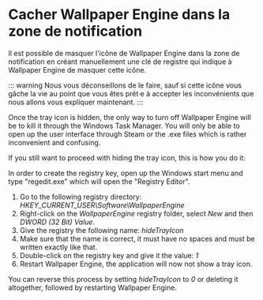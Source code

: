# Cacher Wallpaper Engine dans la zone de notification

Il est possible de masquer l'icône de Wallpaper Engine dans la zone de notification en créant manuellement une clé de registre qui indique à Wallpaper Engine de masquer cette icône.

::: warning Nous vous déconseillons de le faire, sauf si cette icône vous gâche la vie au point que vous êtes prêt·e à accepter les inconvénients que nous allons vous expliquer maintenant. :::

Once the tray icon is hidden, the only way to turn off Wallpaper Engine will be to kill it through the Windows Task Manager. You will only be able to open up the user interface through Steam or the .exe files which is rather inconvenient and confusing.

If you still want to proceed with hiding the tray icon, this is how you do it:

In order to create the registry key, open up the Windows start menu and type "regedit.exe" which will open the "Registry Editor".

1. Go to the following registry directory: *HKEY_CURRENT_USER\Software\WallpaperEngine*
2. Right-click on the *WallpaperEngine* registry folder, select *New* and then *DWORD (32 Bit) Value*.
3. Give the registry the following name: *hideTrayIcon*
4. Make sure that the name is correct, it must have no spaces and must be written exactly like that.
5. Double-click on the registry key and give it the value: *1*
6. Restart Wallpaper Engine, the application will now not show a tray icon.

You can reverse this process by setting *hideTrayIcon* to *0* or deleting it altogether, followed by restarting Wallpaper Engine. 